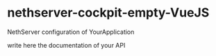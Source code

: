 # nethserver-cockpit-empty-VueJS

NethServer configuration of YourApplication

write here the documentation of your API



